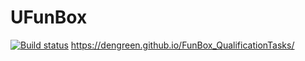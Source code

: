 # UFunBox
[![Build status](https://ci.appveyor.com/api/projects/status/6qynvq1ooeae00xw?svg=true)](https://ci.appveyor.com/project/DenGreen/funbox-qualificationtasks)
https://dengreen.github.io/FunBox_QualificationTasks/
